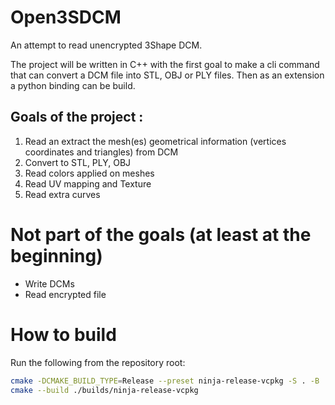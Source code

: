 # Open3SDCM
An attempt to read unencrypted 3Shape DCM.

The project will be written in C++ with the first goal to make a cli command that can convert a DCM file into STL, OBJ or PLY files.
Then as an extension a python binding can be build.

## Goals of the project :

1. Read an extract the mesh(es) geometrical information (vertices coordinates and triangles) from DCM
2. Convert to STL, PLY, OBJ
3. Read colors applied on meshes
4. Read UV mapping and Texture
4. Read extra curves

# Not part of the goals (at least at the beginning)
* Write DCMs
* Read encrypted file
  


# How to build

Run the following from the repository root:

```bash
cmake -DCMAKE_BUILD_TYPE=Release --preset ninja-release-vcpkg -S . -B ./builds/ninja-release-vcpkg
cmake --build ./builds/ninja-release-vcpkg
```